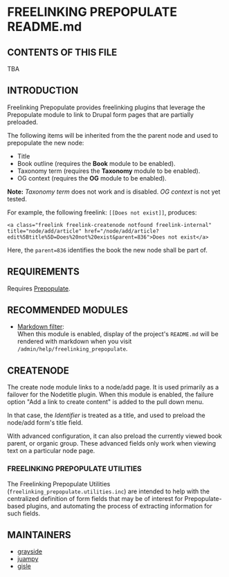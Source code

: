 # FREELINKING PREPOPULATE README.md

## CONTENTS OF THIS FILE

TBA

## INTRODUCTION

Freelinking Prepopulate provides freelinking plugins that leverage the
Prepopulate module to link to Drupal form pages that are partially
preloaded.

The following items will be inherited from the the parent node and
used to prepopulate the new node:

* Title
* Book outline (requires the **Book** module to be enabled).
* Taxonomy term  (requires the **Taxonomy** module to be enabled).
* OG context  (requires the **OG** module to be enabled).

**Note:** *Taxonomy term* does not work and is disabled. *OG context* is not yet tested.

For example, the following freelink: `[[Does not exist]]`,  produces:

    <a class="freelink freelink-createnode notfound freelink-internal" title="node/add/article" href="/node/add/article?edit%5Btitle%5D=Does%20not%20exist&parent=836">Does not exist</a>

Here, the `parent=836` identifies the book the new node shall be part of.


## REQUIREMENTS

Requires [Prepopulate][1].


## RECOMMENDED MODULES

* [Markdown filter][1]:<br>
  When this module is enabled, display of the project's `README.md` will be
  rendered with markdown when you visit `/admin/help/freelinking_prepopulate`.


## CREATENODE

The create node module links to a node/add page. It is used primarily
as a failover for the Nodetitle plugin.  When this module is enabled,
the failure option "Add a link to create content" is added to the
pull down menu.

In that case, the *Identifier* is treated as a title, and used to
preload the node/add form's title field. 

With advanced configuration, it can also preload the currently viewed
book parent, or organic group. These advanced fields only work when
viewing text on a particular node page.

### FREELINKING PREPOPULATE UTILITIES

The Freelinking Prepopulate Utilities
(`freelinking_prepopulate.utilities.inc`) are intended to help with
the centralized definition of form fields that may be of interest for
Prepopulate-based plugins, and automating the process of extracting
information for such fields.


## MAINTAINERS

* [grayside](https://www.drupal.org/u/grayside)
* [juampy](https://www.drupal.org/u/juampy)
* [gisle](https://www.drupal.org/u/gisle)


[1]: https://www.drupal.org/project/prepopulate
[2]: https://www.drupal.org/project/markdown
